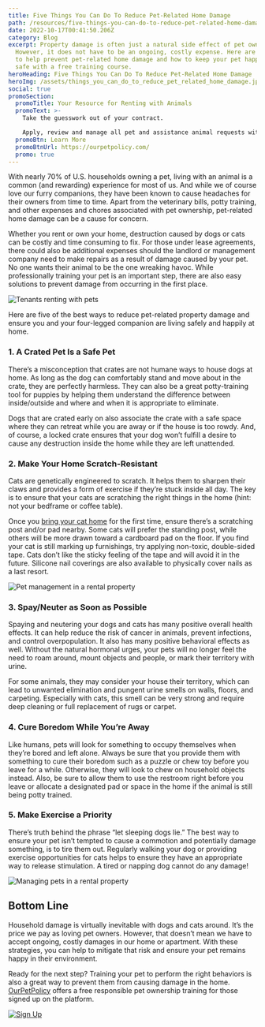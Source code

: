 ```yaml
---
title: Five Things You Can Do To Reduce Pet-Related Home Damage
path: /resources/five-things-you-can-do-to-reduce-pet-related-home-damage
date: 2022-10-17T00:41:50.206Z
category: Blog
excerpt: Property damage is often just a natural side effect of pet ownership.
  However, it does not have to be an ongoing, costly expense. Here are five ways
  to help prevent pet-related home damage and how to keep your pet happy and
  safe with a free training course.
heroHeading: Five Things You Can Do To Reduce Pet-Related Home Damage
heroImg: /assets/things_you_can_do_to_reduce_pet_related_home_damage.jpg
social: true
promoSection:
  promoTitle: Your Resource for Renting with Animals
  promoText: >-
    Take the guesswork out of your contract. 

    Apply, review and manage all pet and assistance animal requests with ease at your rental. 
  promoBtn: Learn More
  promoBtnUrl: https://ourpetpolicy.com/
  promo: true
---
```

With nearly 70% of U.S. households owning a pet, living with an animal is a common (and rewarding) experience for most of us. And while we of course love our furry companions, they have been known to cause headaches for their owners from time to time. Apart from the veterinary bills, potty training, and other expenses and chores associated with pet ownership, pet-related home damage can be a cause for concern.

Whether you rent or own your home, destruction caused by dogs or cats can be costly and time consuming to fix. For those under lease agreements, there could also be additional expenses should the landlord or management company need to make repairs as a result of damage caused by your pet. No one wants their animal to be the one wreaking havoc. While professionally training your pet is an important step, there are also easy solutions to prevent damage from occurring in the first place.

![Tenants renting with pets](/assets/pet_related_home_damage_can_be_a_cause_for_concern.png)

Here are five of the best ways to reduce pet-related property damage and ensure you and your four-legged companion are living safely and happily at home.

### 1. A Crated Pet Is a Safe Pet

There’s a misconception that crates are not humane ways to house dogs at home. As long as the dog can comfortably stand and move about in the crate, they are perfectly harmless. They can also be a great potty-training tool for puppies by helping them understand the difference between inside/outside and where and when it is appropriate to eliminate.

Dogs that are crated early on also associate the crate with a safe space where they can retreat while you are away or if the house is too rowdy. And, of course, a locked crate ensures that your dog won’t fulfill a desire to cause any destruction inside the home while they are left unattended. 

### 2. Make Your Home Scratch-Resistant

Cats are genetically engineered to scratch. It helps them to sharpen their claws and provides a form of exercise if they’re stuck inside all day. The key is to ensure that your cats are scratching the right things in the home (hint: not your bedframe or coffee table). 

Once you [bring your cat home](https://ourpetpolicy.com/resources/bringing-an-animal-home/) for the first time, ensure there’s a scratching post and/or pad nearby. Some cats will prefer the standing post, while others will be more drawn toward a cardboard pad on the floor. If you find your cat is still marking up furnishings, try applying non-toxic, double-sided tape. Cats don’t like the sticky feeling of the tape and will avoid it in the future. Silicone nail coverings are also available to physically cover nails as a last resort. 

![Pet management in a rental property](/assets/best_ways_to_reduce_pet_related_property_damage.png)

### 3. Spay/Neuter as Soon as Possible

Spaying and neutering your dogs and cats has many positive overall health effects. It can help reduce the risk of cancer in animals, prevent infections, and control overpopulation. It also has many positive behavioral effects as well. Without the natural hormonal urges, your pets will no longer feel the need to roam around, mount objects and people, or mark their territory with urine.

For some animals, they may consider your house their territory, which can lead to unwanted elimination and pungent urine smells on walls, floors, and carpeting. Especially with cats, this smell can be very strong and require deep cleaning or full replacement of rugs or carpet. 

### 4. Cure Boredom While You’re Away

Like humans, pets will look for something to occupy themselves when they’re bored and left alone. Always be sure that you provide them with something to cure their boredom such as a puzzle or chew toy before you leave for a while. Otherwise, they will look to chew on household objects instead. Also, be sure to allow them to use the restroom right before you leave or allocate a designated pad or space in the home if the animal is still being potty trained.

### 5. Make Exercise a Priority

There’s truth behind the phrase “let sleeping dogs lie.” The best way to ensure your pet isn’t tempted to cause a commotion and potentially damage something, is to tire them out. Regularly walking your dog or providing exercise opportunities for cats helps to ensure they have an appropriate way to release stimulation. A tired or napping dog cannot do any damage!

![Managing pets in a rental property](/assets/ways_to_reduce_pet_related_property_damage.png)

## **Bottom Line**

Household damage is virtually inevitable with dogs and cats around. It’s the price we pay as loving pet owners. However, that doesn’t mean we have to accept ongoing, costly damages in our home or apartment. With these strategies, you can help to mitigate that risk and ensure your pet remains happy in their environment. 

Ready for the next step? Training your pet to perform the right behaviors is also a great way to prevent them from causing damage in the home. [OurPetPolicy](https://ourpetpolicy.com/) offers a free responsible pet ownership training for those signed up on the platform.

[![Sign Up](/assets/free_pet_ownership_training.png "Sign Up")](https://app.ourpetpolicy.com/)